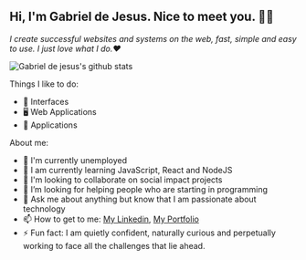 ## Hi, I'm Gabriel de Jesus. Nice to meet you. 👋🏾

*I create successful websites and systems on the web, fast, simple and easy to use. I just love what I do.❤️*

![Gabriel de jesus's github stats](https://github-readme-stats.anuraghazra1.vercel.app/api?username=devgabrieldejesus&show_icons=true&hide_border=true)

Things I like to do:
- 🎨 Interfaces
- 🖥 Web Applications
- 📱 Applications

About me:
- 🔭 I'm currently unemployed
- 🌱 I am currently learning JavaScript, React and NodeJS
- 👯 I'm looking to collaborate on social impact projects
- 🤔 I’m looking for helping people who are starting in programming
- 💬 Ask me about anything but know that I am passionate about technology
- 📫 How to get to me: [My Linkedin](https://www.linkedin.com/in/gabrieldejesuss), [My Portfolio](https://www.gabrieldesenvolvedor.com)
- ⚡ Fun fact: I am quietly confident, naturally curious and perpetually working to face all the challenges that lie ahead.

